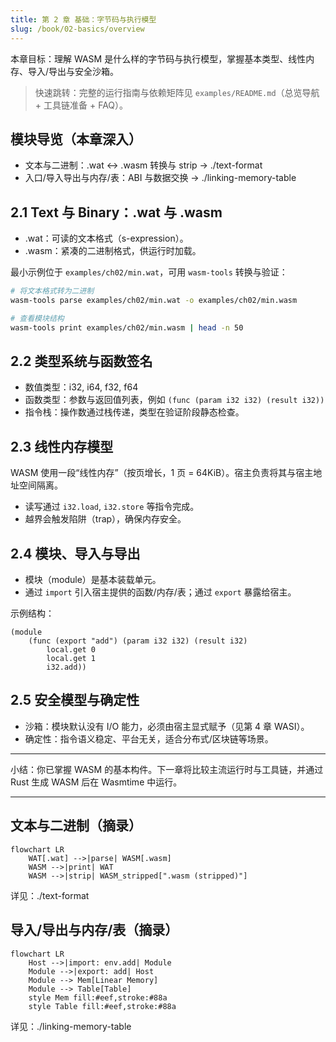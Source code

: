 ```yaml
---
title: 第 2 章 基础：字节码与执行模型
slug: /book/02-basics/overview
---
```


本章目标：理解 WASM 是什么样的字节码与执行模型，掌握基本类型、线性内存、导入/导出与安全沙箱。

> 快速跳转：完整的运行指南与依赖矩阵见 `examples/README.md`（总览导航 + 工具链准备 + FAQ）。

## 模块导览（本章深入）

- 文本与二进制：.wat ↔ .wasm 转换与 strip → ./text-format
- 入口/导入导出与内存/表：ABI 与数据交换 → ./linking-memory-table

## 2.1 Text 与 Binary：.wat 与 .wasm

- .wat：可读的文本格式（s-expression）。
- .wasm：紧凑的二进制格式，供运行时加载。

最小示例位于 `examples/ch02/min.wat`，可用 `wasm-tools` 转换与验证：

```bash
# 将文本格式转为二进制
wasm-tools parse examples/ch02/min.wat -o examples/ch02/min.wasm

# 查看模块结构
wasm-tools print examples/ch02/min.wasm | head -n 50
```

## 2.2 类型系统与函数签名

- 数值类型：i32, i64, f32, f64
- 函数类型：参数与返回值列表，例如 `(func (param i32 i32) (result i32))`
- 指令栈：操作数通过栈传递，类型在验证阶段静态检查。

## 2.3 线性内存模型

WASM 使用一段“线性内存”（按页增长，1 页 = 64KiB）。宿主负责将其与宿主地址空间隔离。

- 读写通过 `i32.load`, `i32.store` 等指令完成。
- 越界会触发陷阱（trap），确保内存安全。

## 2.4 模块、导入与导出

- 模块（module）是基本装载单元。
- 通过 `import` 引入宿主提供的函数/内存/表；通过 `export` 暴露给宿主。

示例结构：

```wat
(module
	(func (export "add") (param i32 i32) (result i32)
		local.get 0
		local.get 1
		i32.add))
```

## 2.5 安全模型与确定性

- 沙箱：模块默认没有 I/O 能力，必须由宿主显式赋予（见第 4 章 WASI）。
- 确定性：指令语义稳定、平台无关，适合分布式/区块链等场景。

---

小结：你已掌握 WASM 的基本构件。下一章将比较主流运行时与工具链，并通过 Rust 生成 WASM 后在 Wasmtime 中运行。

---

## 文本与二进制（摘录）

```mermaid
flowchart LR
	WAT[.wat] -->|parse| WASM[.wasm]
	WASM -->|print| WAT
	WASM -->|strip| WASM_stripped[".wasm (stripped)"]
```

详见：./text-format

## 导入/导出与内存/表（摘录）

```mermaid
flowchart LR
	Host -->|import: env.add| Module
	Module -->|export: add| Host
	Module --> Mem[Linear Memory]
	Module --> Table[Table]
	style Mem fill:#eef,stroke:#88a
	style Table fill:#eef,stroke:#88a
```

详见：./linking-memory-table
